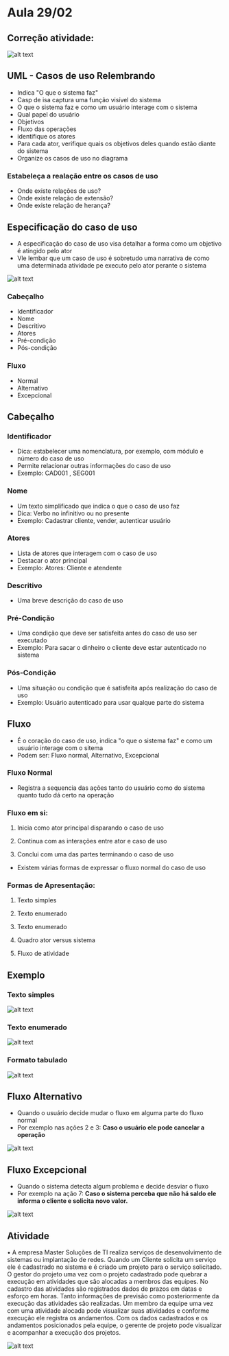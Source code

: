 
# Aula 29/02

## Correção atividade:
![alt text](image-1.png)

## UML - Casos de uso Relembrando
- Indica "O que o sistema faz"
- Casp de isa captura uma função visível do sistema
- O que o sistema faz e como um usuário interage com o sistema
- Qual papel do usuário
- Objetivos
- Fluxo das operações
- identifique os atores
- Para cada ator, verifique quais os objetivos deles quando estão diante do sistema
- Organize os casos de uso no diagrama
### Estabeleça a realação entre os casos de uso
- Onde existe relações de uso?
- Onde existe relação de extensão?
- Onde existe relação de herança? 

## Especificação do caso de uso
- A especificação do caso de uso visa detalhar a forma como um objetivo é atingido pelo ator
- Vle lembar que um caso de uso é sobretudo uma narrativa de como uma determinada atividade pe executo pelo ator perante o sistema

![alt text](image.png)

### Cabeçalho
- Identificador
- Nome 
- Descritivo
- Atores
- Pré-condição
- Pós-condição

### Fluxo
- Normal
- Alternativo
- Excepcional

## Cabeçalho
### Identificador
- Dica: estabelecer uma nomenclatura, por exemplo, com módulo e número do caso de uso
- Permite relacionar outras informações do caso de uso
- Exemplo: CAD001 , SEG001

### Nome
- Um texto simplificado que indica o que o caso de uso faz
- Dica: Verbo no infinitivo ou no presente
- Exemplo: Cadastrar cliente, vender, autenticar usuário

### Atores
- Lista de atores que interagem com o caso de uso
- Destacar o ator principal
- Exemplo: Atores: Cliente e atendente

### Descritivo
- Uma breve descrição do caso de uso

### Pré-Condição
- Uma condição que deve ser satisfeita antes do caso de uso ser executado
- Exemplo: Para sacar o dinheiro o cliente deve estar autenticado no sistema

### Pós-Condição
- Uma situação ou condição que é satisfeita após realização do caso de uso
- Exemplo: Usuário autenticado para usar qualque parte do sistema

## Fluxo
- É o coração do caso de uso, indica "o que o sistema faz" e como um usuário interage com o sitema
- Podem ser: Fluxo normal, Alternativo, Excepcional

### Fluxo Normal
- Registra a sequencia das ações tanto do usuário como do sistema quanto tudo dá certo na operação

### Fluxo em si:

1. Inicia como ator principal disparando o caso de uso

2. Continua com as interações entre ator e caso de uso

3. Conclui com uma das partes terminando o caso de uso


- Existem várias formas de expressar o fluxo normal do caso de uso
### Formas de Apresentação:

1. Texto simples

2. Texto enumerado

3. Texto enumerado

4. Quadro ator versus sistema

5. Fluxo de atividade

## Exemplo 
### Texto simples

![alt text](image-2.png)

### Texto enumerado

![alt text](image-3.png)

### Formato tabulado

![alt text](image-4.png)

## Fluxo Alternativo
- Quando o usuário decide mudar o fluxo em alguma parte do fluxo normal
- Por exemplo nas ações 2 e 3: **Caso o usuário ele pode cancelar a operação**

![alt text](image-5.png)

## Fluxo Excepcional
- Quando o sistema detecta algum problema e decide desviar o fluxo
- Por exemplo na ação 7: **Caso o sistema perceba que não há saldo ele informa o cliente e solicita novo valor.**

![alt text](image-6.png)

## Atividade
• A empresa Master Soluções de TI realiza serviços de desenvolvimento de
sistemas ou implantação de redes. Quando um Cliente solicita um serviço
ele é cadastrado no sistema e é criado um projeto para o serviço solicitado.
O gestor do projeto uma vez com o projeto cadastrado pode quebrar a
execução em atividades que são alocadas a membros das equipes. No
cadastro das atividades são registrados dados de prazos em datas e esforço
em horas. Tanto informações de previsão como posteriormente da
execução das atividades são realizadas. Um membro da equipe uma vez
com uma atividade alocada pode visualizar suas atividades e conforme
execução ele registra os andamentos. Com os dados cadastrados e os
andamentos posicionados pela equipe, o gerente de projeto pode
visualizar e acompanhar a execução dos projetos.


![alt text](image-7.png)